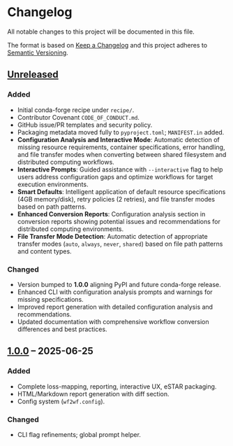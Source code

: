 # Changelog

All notable changes to this project will be documented in this file.

The format is based on [Keep a Changelog](https://keepachangelog.com/en/1.1.0/)
and this project adheres to [Semantic Versioning](https://semver.org/spec/v2.0.0.html).

## [Unreleased]
### Added
- Initial conda-forge recipe under `recipe/`.
- Contributor Covenant `CODE_OF_CONDUCT.md`.
- GitHub issue/PR templates and security policy.
- Packaging metadata moved fully to `pyproject.toml`; `MANIFEST.in` added.
- **Configuration Analysis and Interactive Mode**: Automatic detection of missing resource requirements, container specifications, error handling, and file transfer modes when converting between shared filesystem and distributed computing workflows.
- **Interactive Prompts**: Guided assistance with `--interactive` flag to help users address configuration gaps and optimize workflows for target execution environments.
- **Smart Defaults**: Intelligent application of default resource specifications (4GB memory/disk), retry policies (2 retries), and file transfer modes based on path patterns.
- **Enhanced Conversion Reports**: Configuration analysis section in conversion reports showing potential issues and recommendations for distributed computing environments.
- **File Transfer Mode Detection**: Automatic detection of appropriate transfer modes (`auto`, `always`, `never`, `shared`) based on file path patterns and content types.

### Changed
- Version bumped to **1.0.0** aligning PyPI and future conda-forge release.
- Enhanced CLI with configuration analysis prompts and warnings for missing specifications.
- Improved report generation with detailed configuration analysis and recommendations.
- Updated documentation with comprehensive workflow conversion differences and best practices.

## [1.0.0] – 2025-06-25
### Added
- Complete loss-mapping, reporting, interactive UX, eSTAR packaging.
- HTML/Markdown report generation with diff section.
- Config system (`wf2wf.config`).
### Changed
- CLI flag refinements; global prompt helper.

[Unreleased]: https://github.com/csmcal/wf2wf/compare/v1.0.0...HEAD
[1.0.0]: https://github.com/csmcal/wf2wf/releases/tag/v1.0.0
